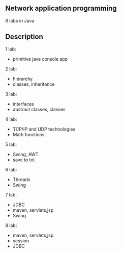 ## Network application programming
8 labs in Java
## Description
1 lab:
* primitive java console app  
<!-- end of the list -->
2 lab:
* hierarchy
* classes, inheritance
<!-- end of the list -->
3 lab:
* interfaces
* abstract classes, classes
<!-- end of the list -->
4 lab:
* TCP/IP and UDP technologies
* Math functions
<!-- end of the list -->
5 lab:
* Swing, AWT
* save to txt
<!-- end of the list -->
6 lab:
* Threads
* Swing
<!-- end of the list -->
7 lab:
* JDBC
* maven, servlets,jsp
* Swing
<!-- end of the list -->
8 lab:
* maven, servlets,jsp
* session
* JDBC
<!-- end of the list -->

